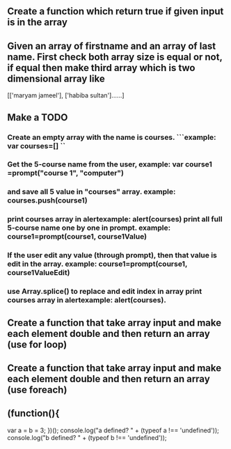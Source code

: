 ## Create a function which return true if given input is in the array
## Given an array of firstname and an array of last name. First check both array size is equal or not, if equal then make third array which is two dimensional array like
[['maryam jameel'], ['habiba sultan']......]
## Make a TODO
### Create an empty array with the name is courses. ```example: var courses=[] ``
### Get the 5-course name from the user, example: var course1 =prompt("course 1", "computer")
###  and save all 5 value in "courses" array. example: courses.push(course1)  
### print courses array in alertexample: alert(courses)  print all full 5-course name one by one in prompt. example: course1=prompt(course1, course1Value)
### If the user edit any value (through prompt), then that value is edit in the array.  example: course1=prompt(course1, course1ValueEdit)
### use Array.splice() to replace and edit index in array  print courses array in alertexample: alert(courses).
## Create a function that take array input and make each element double and then return an array (use for loop)
## Create a function that take array input and make each element double and then return an array (use foreach)
## (function(){
  var a = b = 3;
  })();
  console.log("a defined? " + (typeof a !== 'undefined'));
  console.log("b defined? " + (typeof b !== 'undefined'));

